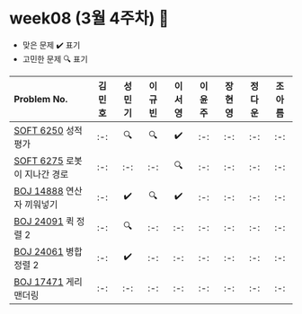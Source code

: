 # week08 (3월 4주차) :pencil:

- 맞은 문제 :heavy_check_mark: 표기
- 고민한 문제 :mag: 표기



|Problem No.|김민호|성민기|이규빈|이서영|이윤주|장현영|정다운|조아름|
|:---------------------------|:-----:|:-----:|:-----:|:-----:|:-----:|:-----:|:-----:|:-----:|
|[SOFT 6250](https://softeer.ai/practice/6250) 성적 평가|:-:|:mag:|:mag:|:heavy_check_mark:|:-:|:-:|:-:|:-:|
|[SOFT 6275](https://softeer.ai/practice/6275) 로봇이 지나간 경로|:-:|:-:|:-:|:mag:|:-:|:-:|:-:|:-:|
|[BOJ 14888](https://www.acmicpc.net/problem/14888) 연산자 끼워넣기|:-:|:heavy_check_mark:|:mag:|:heavy_check_mark:|:-:|:-:|:-:|:-:|
|[BOJ 24091](https://www.acmicpc.net/problem/24091) 퀵 정렬 2|:-:|:mag:|:-:|:-:|:-:|:-:|:-:|:-:|
|[BOJ 24061](https://www.jungol.co.kr/problem/24061) 병합 정렬 2|:-:|:heavy_check_mark:|:-:|:-:|:-:|:-:|:-:|:-:|
|[BOJ 17471](https://www.acmicpc.net/problem/17471) 게리맨더링|:-:|:-:|:-:|:-:|:-:|:-:|:-:|:-:|

